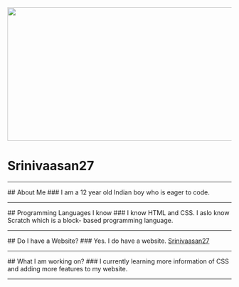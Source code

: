 <img src="https://raw.githubusercontent.com/Srinivaasan27/Srinivaasan27.github.io/main/Profile%20Photo.PNG" height="300" width="1000">

# Srinivaasan27
<hr />
## About Me
###  I am a 12 year old Indian boy who is eager to code.
<hr />
## Programming Languages I know
### I know HTML and CSS. I aslo know Scratch which is a block- based programming language.
<hr />
## Do I have a Website?
### Yes. I do have a website. <a href="https://srinivaasan27.github.io/">Srinivaasan27</a>
<hr />
## What I am working on?
### I currently learning more information of CSS and adding more features to my website.
<hr />




